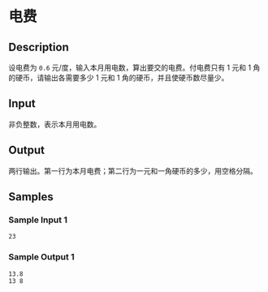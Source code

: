 # 电费

## Description
设电费为 `0.6` 元/度，输入本月用电数，算出要交的电费。付电费只有 1 元和 1 角的硬币，请输出各需要多少 1 元和 1 角的硬币，并且使硬币数尽量少。

## Input
非负整数，表示本月用电数。

## Output
两行输出。第一行为本月电费；第二行为一元和一角硬币的多少，用空格分隔。

## Samples
### Sample Input 1 
```
23
```

### Sample Output 1
```
13.8
13 8
```